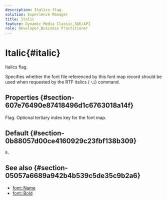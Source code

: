 ```yaml
---
description: Italics flag.
solution: Experience Manager
title: Italic
feature: Dynamic Media Classic,SDK/API
role: Developer,Business Practitioner
---
```


# Italic{#italic}

Italics flag.

 Specifies whether the font file referenced by this font map record should be used when requested by the RTF italics ( `\i`) command.

## Properties {#section-607e76490e87418496d1c6763018a14f}

Flag. Optional tertiary index key for the font map.

## Default {#section-0b88057d00ce4160929c23fbf138b309}

`0.`

## See also {#section-05057a6689a942b4b539c5de35c9b2a6}

* [font::Name](r-name-font.md#reference_C55889877DC54AABB60734DCDE86EE76)
* [font::Bold](../../../../../is-api/image-catalog/image-serving-api-ref/c-image-catalog-reference/c-font-map-reference/r-bold-font.md#reference-f7b017ef67574a29abfc3954ab64159c) 
